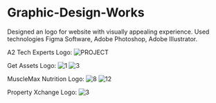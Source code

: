 # Graphic-Design-Works
Designed an logo for website with visually appealing experience. Used technologies Figma Software, Adobe Photoshop, Adobe Illustrator.

A2 Tech Experts Logo:
![PROJECT](https://github.com/varunsangwal/Graphic-Design-Works/assets/61310149/871c0b86-c9c1-402e-8a5b-1030c96fbba5)

Get Assets Logo:
![1](https://github.com/varunsangwal/Graphic-Design-Works/assets/61310149/e5cdb16b-bd0a-457b-ae70-b1549d271b9f)
![3](https://github.com/varunsangwal/Graphic-Design-Works/assets/61310149/e00215b2-68df-4209-9635-470f98fee40d)

MuscleMax Nutrition Logo:
![8](https://github.com/varunsangwal/Graphic-Design-Works/assets/61310149/731ff497-8684-4314-8be4-74e13116aa78)
![12](https://github.com/varunsangwal/Graphic-Design-Works/assets/61310149/45345df7-a7b8-4a08-91f7-788eee6e99de)

Property Xchange Logo:
![3](https://github.com/varunsangwal/Graphic-Design-Works/assets/61310149/5e64c546-29d9-4576-9494-c1f1bd00050d)
